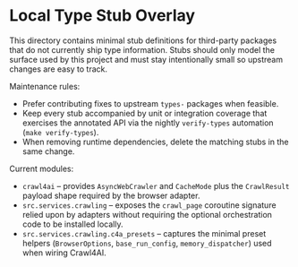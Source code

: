 # Local Type Stub Overlay

This directory contains minimal stub definitions for third-party packages that do
not currently ship type information.  Stubs should only model the surface used by
this project and must stay intentionally small so upstream changes are easy to
track.

Maintenance rules:

- Prefer contributing fixes to upstream ``types-`` packages when feasible.
- Keep every stub accompanied by unit or integration coverage that exercises the
  annotated API via the nightly ``verify-types`` automation (`make verify-types`).
- When removing runtime dependencies, delete the matching stubs in the same
  change.

Current modules:

- ``crawl4ai`` – provides ``AsyncWebCrawler`` and ``CacheMode`` plus the
  ``CrawlResult`` payload shape required by the browser adapter.
- ``src.services.crawling`` – exposes the ``crawl_page`` coroutine signature
  relied upon by adapters without requiring the optional orchestration code to
  be installed locally.
- ``src.services.crawling.c4a_presets`` – captures the minimal preset helpers
  (`BrowserOptions`, `base_run_config`, `memory_dispatcher`) used when wiring
  Crawl4AI.
